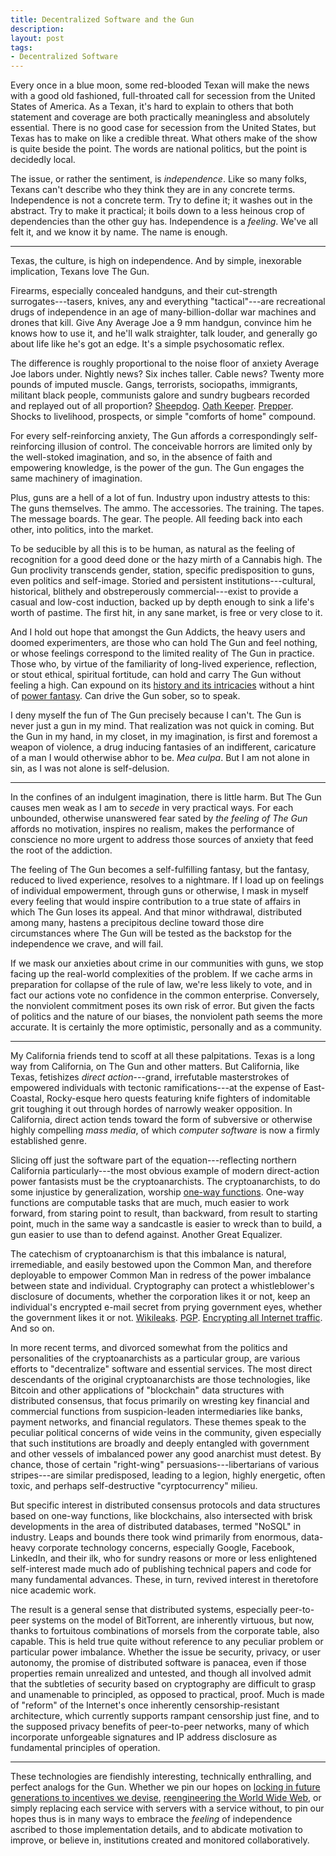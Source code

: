 ```yaml
---
title: Decentralized Software and the Gun
description:
layout: post
tags:
- Decentralized Software
---
```


Every once in a blue moon, some red-blooded Texan will make the news
with a good old fashioned, full-throated call for secession from the
United States of America.  As a Texan, it's hard to explain to others
that both statement and coverage are both practically meaningless
and absolutely essential.  There is no good case for secession from
the United States, but Texas has to make on like a credible threat.
What others make of the show is quite beside the point.  The words
are national politics, but the point is decidedly local.

The issue, or rather the sentiment, is _independence_.  Like so many
folks, Texans can't describe who they think they are in any concrete
terms.  Independence is not a concrete term.  Try to define it;
it washes out in the abstract.  Try to make it practical; it boils
down to a less heinous crop of dependencies than the other guy has.
Independence is a _feeling_.  We've all felt it, and we know it
by name.  The name is enough.

---

Texas, the culture, is high on independence.  And by simple, inexorable
implication, Texans love The Gun.

Firearms, especially concealed handguns, and their cut-strength
surrogates---tasers, knives, any and everything "tactical"---are
recreational drugs of independence in an age of many-billion-dollar war
machines and drones that kill.  Give Any Average Joe a 9 mm handgun,
convince him he knows how to use it, and he'll walk straighter,
talk louder, and generally go about life  like he's got an edge.
It's a simple psychosomatic reflex.

The difference is roughly proportional to the noise floor of
anxiety Average Joe labors under.  Nightly news?  Six inches taller.
Cable news?  Twenty more pounds of imputed muscle.  Gangs, terrorists,
sociopaths, immigrants, militant black people, communists galore
and sundry bugbears recorded and replayed out of all proportion?
[Sheepdog].  [Oath Keeper].  [Prepper].  Shocks to livelihood,
prospects, or simple "comforts of home" compound.

For every self-reinforcing anxiety, The Gun affords a correspondingly
self-reinforcing illusion of control.  The conceivable horrors are
limited only by the well-stoked imagination, and so, in the absence
of faith and empowering knowledge, is the power of the gun.  The Gun
engages the same machinery of imagination.

[Sheepdog]: http://www.killology.com/sheep-wolves-and-sheepdogs

[Oath Keeper]: https://www.oathkeepers.org/

[Prepper]: https://youtu.be/qSsRt_1l740

Plus, guns are a hell of a lot of fun.  Industry upon industry
attests to this: The guns themselves.  The ammo.  The accessories.
The training.  The tapes.  The message boards.  The gear.  The people.
All feeding back into each other, into politics, into the market.

To be seducible by all this is to be human, as natural as the
feeling of recognition for a good deed done or the hazy mirth of
a Cannabis high.  The Gun proclivity transcends gender, station,
specific predisposition to guns, even politics and self-image.
Storied and persistent institutions---cultural, historical, blithely
and obstreperously commercial---exist to provide a casual and low-cost
induction, backed up by depth enough to sink a life's worth of pastime.
The first hit, in any sane market, is free or very close to it.

And I hold out hope that amongst the Gun Addicts, the heavy users
and doomed experimenters, are those who can hold The Gun and feel
nothing, or whose feelings correspond to the limited reality of
The Gun in practice.  Those who, by virtue of the familiarity of
long-lived experience, reflection, or stout ethical, spiritual
fortitude, can hold and carry The Gun without feeling a high.
Can expound on its [history and its intricacies][history] without a
hint of [power fantasy].  Can drive the Gun sober, so to speak.

[history]: https://youtu.be/WnnrJcO1TVw

[power fantasy]: https://youtu.be/NeBPpY6JkzQ

I deny myself the fun of The Gun precisely because I can't.  The Gun
is never just a gun in my mind.  That realization was not quick in
coming.  But the Gun in my hand, in my closet, in my imagination, is
first and foremost a weapon of violence, a drug inducing fantasies of
an indifferent, caricature of a man I would otherwise abhor to be.
_Mea culpa_.  But I am not alone in sin, as I was not alone is
self-delusion.

---

In the confines of an indulgent imagination, there is little harm.
But The Gun causes men weak as I am to _secede_ in very practical ways.
For each unbounded, otherwise unanswered fear sated by _the feeling
of The Gun_ affords no motivation, inspires no realism, makes the
performance of conscience no more urgent to address those sources of
anxiety that feed the root of the addiction.

The feeling of The Gun becomes a self-fulfilling fantasy, but the
fantasy, reduced to lived experience, resolves to a nightmare.
If I load up on feelings of individual empowerment, through guns
or otherwise, I mask in myself every feeling that would inspire
contribution to a true state of affairs in which The Gun loses its
appeal.  And that minor withdrawal, distributed among many, hastens a
precipitous decline toward those dire circumstances where The Gun will
be tested as the backstop for the independence we crave, and will fail.

If we mask our anxieties about crime in our communities with guns,
we stop facing up the real-world complexities of the problem.  If we
cache arms in preparation for collapse of the rule of law, we're
less likely to vote, and in fact our actions vote no confidence in
the common enterprise.  Conversely, the nonviolent commitment poses
its own risk of error.  But given the facts of politics and the
nature of our biases, the nonviolent path seems the more accurate.
It is certainly the more optimistic, personally and as a community.

---

My California friends tend to scoff at all these palpitations.
Texas is a long way from California, on The Gun and other matters.
But California, like Texas, fetishizes _direct action_---grand,
irrefutable masterstrokes of empowered individuals with tectonic
ramifications---at the expense of East-Coastal, Rocky-esque hero
quests featuring knife fighters of indomitable grit toughing it
out through hordes of narrowly weaker opposition.  In California,
direct action tends toward the form of subversive or otherwise highly
compelling _mass media_, of which _computer software_ is now a firmly
established genre.

Slicing off just the software part of the equation---reflecting
northern California particularly---the most obvious example of modern
direct-action power fantasists must be the cryptoanarchists. The
cryptoanarchists, to do some injustice by generalization, worship
[one-way functions].  One-way functions are computable tasks that
are much, much easier to work forward, from staring point to result,
than backward, from result to starting point, much in the same way a
sandcastle is easier to wreck than to build, a gun easier to use than
to defend against.  Another Great Equalizer.

[one-way functions]: https://en.wikipedia.org/wiki/One-way_function

The catechism of cryptoanarchism is that this imbalance is
natural, irremediable, and easily bestowed upon the Common Man, and
therefore deployable to empower Common Man in redress of the power
imbalance between state and individual.  Cryptography can protect a
whistleblower's disclosure of documents, whether the corporation likes
it or not, keep an individual's encrypted e-mail secret from prying
government eyes, whether the government likes it or not.  [Wikileaks].
[PGP].  [Encrypting all Internet traffic][letsencrypt].  And so on.

[Wikileaks]: https://wikileaks.org/

[PGP]: https://en.wikipedia.org/wiki/Pretty_Good_Privacy

[letsencrypt]: https://letsencrypt.org/

In more recent terms, and divorced somewhat from the politics and
personalities of the cryptoanarchists as a particular group, are
various efforts to "decentralize" software and essential services.
The most direct descendants of the original cryptoanarchists are those
technologies, like Bitcoin and other applications of "blockchain"
data structures with distributed consensus, that focus primarily on
wresting key financial and commercial functions from suspicion-leaden
intermediaries like banks, payment networks, and financial regulators.
These themes speak to the peculiar political concerns of wide veins
in the community, given especially that such institutions are broadly
and deeply entangled with government and other vessels of imbalanced
power any good anarchist must detest.  By chance, those of certain
"right-wing" persuasions---libertarians of various stripes---are
similar predisposed, leading to a legion, highly energetic, often
toxic, and perhaps self-destructive "cyrptocurrency" milieu.

But specific interest in distributed consensus protocols and data
structures based on one-way functions, like blockchains, also
intersected with brisk developments in the area of distributed
databases, termed "NoSQL" in industry.  Leaps and bounds there took
wind primarily from enormous, data-heavy corporate technology concerns,
especially Google, Facebook, LinkedIn, and their ilk, who for sundry
reasons or more or less enlightened self-interest made much ado of
publishing technical papers and code for many fundamental advances.
These, in turn, revived interest in theretofore nice academic work.

The result is a general sense that distributed systems, especially
peer-to-peer systems on the model of BitTorrent, are inherently
virtuous, but now, thanks to fortuitous combinations of morsels from
the corporate table, also capable.  This is held true quite without
reference to any peculiar problem or particular power imbalance.
Whether the issue be security, privacy, or user autonomy, the promise
of distributed software is panacea, even if those properties remain
unrealized and untested, and though all involved admit that the
subtleties of security based on cryptography are difficult to grasp
and unamenable to principled, as opposed to practical, proof.  Much is
made of "reform" of the Internet's once inherently censorship-resistant
architecture, which currently supports rampant censorship just fine,
and to the supposed privacy benefits of peer-to-peer networks, many
of which incorporate unforgeable signatures and IP address disclosure
as fundamental principles of operation.

---

These technologies are fiendishly interesting, technically enthralling,
and perfect analogs for the Gun.  Whether we pin our hopes on
[locking in future generations to incentives we devise][On Stake],
[reengineering the World Wide Web][IPFS], or simply replacing each
service with servers with a service without, to pin our hopes thus
is in many ways to embrace the _feeling_ of independence ascribed to
those implementation details, and to abdicate motivation to improve,
or believe in, institutions created and monitored collaboratively.

[On Stake]: https://blog.ethereum.org/2014/07/05/stake/

[IPFS]: https://ipfs.io
